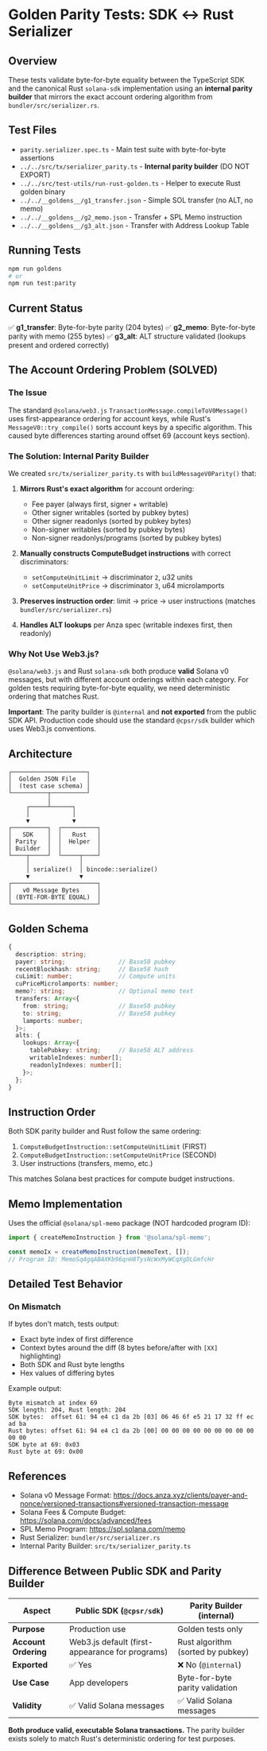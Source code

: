 # Golden Parity Tests: SDK ↔ Rust Serializer

## Overview

These tests validate byte-for-byte equality between the TypeScript SDK and the canonical Rust `solana-sdk` implementation using an **internal parity builder** that mirrors the exact account ordering algorithm from `bundler/src/serializer.rs`.

## Test Files

- `parity.serializer.spec.ts` - Main test suite with byte-for-byte assertions
- `../../src/tx/serializer_parity.ts` - **Internal parity builder** (DO NOT EXPORT)
- `../../src/test-utils/run-rust-golden.ts` - Helper to execute Rust golden binary
- `../../__goldens__/g1_transfer.json` - Simple SOL transfer (no ALT, no memo)
- `../../__goldens__/g2_memo.json` - Transfer + SPL Memo instruction
- `../../__goldens__/g3_alt.json` - Transfer with Address Lookup Table

## Running Tests

```bash
npm run goldens
# or
npm run test:parity
```

## Current Status

✅ **g1_transfer**: Byte-for-byte parity (204 bytes)
✅ **g2_memo**: Byte-for-byte parity with memo (255 bytes)
✅ **g3_alt**: ALT structure validated (lookups present and ordered correctly)

## The Account Ordering Problem (SOLVED)

### The Issue

The standard `@solana/web3.js` `TransactionMessage.compileToV0Message()` uses first-appearance ordering for account keys, while Rust's `MessageV0::try_compile()` sorts account keys by a specific algorithm. This caused byte differences starting around offset 69 (account keys section).

### The Solution: Internal Parity Builder

We created `src/tx/serializer_parity.ts` with `buildMessageV0Parity()` that:

1. **Mirrors Rust's exact algorithm** for account ordering:
   - Fee payer (always first, signer + writable)
   - Other signer writables (sorted by pubkey bytes)
   - Other signer readonlys (sorted by pubkey bytes)
   - Non-signer writables (sorted by pubkey bytes)
   - Non-signer readonlys/programs (sorted by pubkey bytes)

2. **Manually constructs ComputeBudget instructions** with correct discriminators:
   - `setComputeUnitLimit` → discriminator `2`, u32 units
   - `setComputeUnitPrice` → discriminator `3`, u64 microlamports

3. **Preserves instruction order**: limit → price → user instructions (matches `bundler/src/serializer.rs`)

4. **Handles ALT lookups** per Anza spec (writable indexes first, then readonly)

### Why Not Use Web3.js?

`@solana/web3.js` and Rust `solana-sdk` both produce **valid** Solana v0 messages, but with different account orderings within each category. For golden tests requiring byte-for-byte equality, we need deterministic ordering that matches Rust.

**Important**: The parity builder is `@internal` and **not exported** from the public SDK API. Production code should use the standard `@cpsr/sdk` builder which uses Web3.js conventions.

## Architecture

```
┌─────────────────────┐
│  Golden JSON File   │
│  (test case schema) │
└──────────┬──────────┘
           │
     ┌─────┴──────┐
     │            │
     ▼            ▼
┌──────────┐  ┌──────────┐
│   SDK    │  │   Rust   │
│ Parity   │  │  Helper  │
│ Builder  │  │          │
└────┬─────┘  └─────┬────┘
     │              │
     │ serialize()  │ bincode::serialize()
     ▼              ▼
┌────────────────────────┐
│   v0 Message Bytes     │
│ (BYTE-FOR-BYTE EQUAL)  │
└────────────────────────┘
```

## Golden Schema

```typescript
{
  description: string;
  payer: string;               // Base58 pubkey
  recentBlockhash: string;     // Base58 hash
  cuLimit: number;             // Compute units
  cuPriceMicrolamports: number;
  memo?: string;               // Optional memo text
  transfers: Array<{
    from: string;              // Base58 pubkey
    to: string;                // Base58 pubkey
    lamports: number;
  }>;
  alts: {
    lookups: Array<{
      tablePubkey: string;     // Base58 ALT address
      writableIndexes: number[];
      readonlyIndexes: number[];
    }>;
  };
}
```

## Instruction Order

Both SDK parity builder and Rust follow the same ordering:
1. `ComputeBudgetInstruction::setComputeUnitLimit` (FIRST)
2. `ComputeBudgetInstruction::setComputeUnitPrice` (SECOND)
3. User instructions (transfers, memo, etc.)

This matches Solana best practices for compute budget instructions.

## Memo Implementation

Uses the official `@solana/spl-memo` package (NOT hardcoded program ID):

```typescript
import { createMemoInstruction } from '@solana/spl-memo';

const memoIx = createMemoInstruction(memoText, []);
// Program ID: MemoSq4gqABAXKb96qnH8TysNcWxMyWCqXgDLGmfcHr
```

## Detailed Test Behavior

### On Mismatch

If bytes don't match, tests output:
- Exact byte index of first difference
- Context bytes around the diff (8 bytes before/after with `[XX]` highlighting)
- Both SDK and Rust byte lengths
- Hex values of differing bytes

Example output:
```
Byte mismatch at index 69
SDK length: 204, Rust length: 204
SDK bytes:  offset 61: 94 e4 c1 da 2b [03] 06 46 6f e5 21 17 32 ff ec ad ba
Rust bytes: offset 61: 94 e4 c1 da 2b [00] 00 00 00 00 00 00 00 00 00 00 00
SDK byte at 69: 0x03
Rust byte at 69: 0x00
```

## References

- Solana v0 Message Format: https://docs.anza.xyz/clients/payer-and-nonce/versioned-transactions#versioned-transaction-message
- Solana Fees & Compute Budget: https://solana.com/docs/advanced/fees
- SPL Memo Program: https://spl.solana.com/memo
- Rust Serializer: `bundler/src/serializer.rs`
- Internal Parity Builder: `src/tx/serializer_parity.ts`

## Difference Between Public SDK and Parity Builder

| Aspect | Public SDK (`@cpsr/sdk`) | Parity Builder (internal) |
|--------|--------------------------|---------------------------|
| **Purpose** | Production use | Golden tests only |
| **Account Ordering** | Web3.js default (first-appearance for programs) | Rust algorithm (sorted by pubkey) |
| **Exported** | ✅ Yes | ❌ No (`@internal`) |
| **Use Case** | App developers | Byte-for-byte parity validation |
| **Validity** | ✅ Valid Solana messages | ✅ Valid Solana messages |

**Both produce valid, executable Solana transactions.** The parity builder exists solely to match Rust's deterministic ordering for test purposes.
